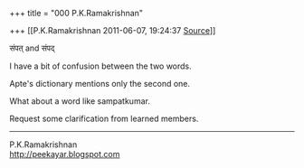 +++
title = "000 P.K.Ramakrishnan"

+++
[[P.K.Ramakrishnan	2011-06-07, 19:24:37 [Source](https://groups.google.com/g/samskrita/c/hlFUD-_b3A8)]]



  

संपत् and संपद्

  

I have a bit of confusion between the two words.

  

Apte's dictionary mentions only the second one.

  

What about a word like sampatkumar.

  

Request some clarification from learned members.

  


-----------------------------------  
P.K.Ramakrishnan  
<http://peekayar.blogspot.com>

  

